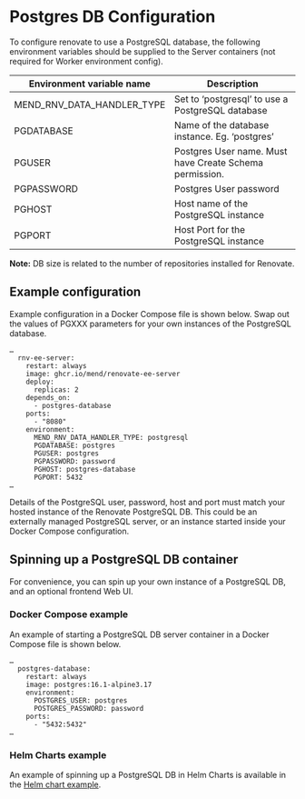 # Postgres DB Configuration

To configure renovate to use a PostgreSQL database, the following environment variables should be supplied to the Server containers (not required for Worker environment config).

| Environment variable name | Description |
|---|---|
| MEND_RNV_DATA_HANDLER_TYPE | Set to ‘postgresql’ to use a PostgreSQL database |
| PGDATABASE | Name of the database instance. Eg. ‘postgres’ |
| PGUSER | Postgres User name. Must have Create Schema permission. |
| PGPASSWORD | Postgres User password |
| PGHOST | Host name of the PostgreSQL instance |
| PGPORT | Host Port for the PostgreSQL instance |

**Note:** DB size is related to the number of repositories installed for Renovate.

## Example configuration

Example configuration in a Docker Compose file is shown below.
Swap out the values of PGXXX parameters for your own instances of the PostgreSQL database.

```
…
  rnv-ee-server:
    restart: always
    image: ghcr.io/mend/renovate-ee-server
    deploy:
      replicas: 2
    depends_on:
      - postgres-database
    ports:
      - "8080"
    environment:
      MEND_RNV_DATA_HANDLER_TYPE: postgresql
      PGDATABASE: postgres
      PGUSER: postgres
      PGPASSWORD: password
      PGHOST: postgres-database
      PGPORT: 5432
…
```

Details of the PostgreSQL user, password, host and port must match your hosted instance of the Renovate PostgreSQL DB.
This could be an externally managed PostgreSQL server, or an instance started inside your Docker Compose configuration.

## Spinning up a PostgreSQL DB container

For convenience, you can spin up your own instance of a PostgreSQL DB, and an  optional frontend Web UI.

###  Docker Compose example
An example of starting a PostgreSQL DB server container in a Docker Compose file is shown below.
```
…
  postgres-database:
    restart: always
    image: postgres:16.1-alpine3.17
    environment:
      POSTGRES_USER: postgres
      POSTGRES_PASSWORD: password
    ports:
      - "5432:5432"
…
```

### Helm Charts example
An example of spinning up a PostgreSQL DB in Helm Charts is available in the [Helm chart example](https://github.com/mend/renovate-ce-ee/tree/main/helm-charts/mend-renovate-ee).

